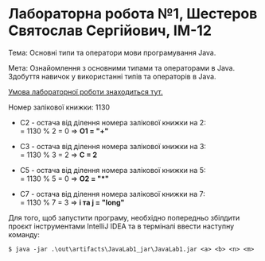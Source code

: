 # Лабораторна робота №1, Шестеров Святослав Сергійович, ІМ-12

Тема:
Основні типи та оператори мови програмування Java.

Мета:
Ознайомлення з основними типами та операторами в Java. Здобуття навичок у використанні типів та операторів в Java.

[Умова лабораторної роботи знаходиться тут.](https://asdjonok.github.io/OOP-SITE/)

Номер залікової книжки: 1130
- С2 - остача від ділення номера залікової книжки на 2:   
  = 1130 % 2 = 0 => **O1 = "+"**

- С3 - остача від ділення номера залікової книжки на 3:  
  = 1130 % 3 = 2 => **C = 2**

- С5 - остача від ділення номера залікової книжки на 5:  
  = 1130 % 5 = 0 => **O2 = "*"**

- С7 - остача від ділення номера залікової книжки на 7:  
  = 1130 % 7 = 3 => **i та j = "long"**

Для того, щоб запустити програму, необхідно попередньо збілдити проєкт інструментами IntelliJ IDEA та в терміналі ввести наступну команду:
```shell
$ java -jar .\out\artifacts\JavaLab1_jar\JavaLab1.jar <a> <b> <n> <m>
```